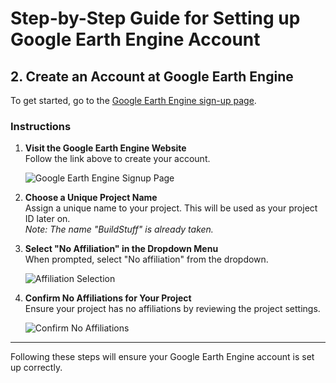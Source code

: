 # Step-by-Step Guide for Setting up Google Earth Engine Account

## 2. Create an Account at Google Earth Engine

To get started, go to the [Google Earth Engine sign-up page](https://code.earthengine.google.com/).

### Instructions

1. **Visit the Google Earth Engine Website**  
   Follow the link above to create your account.

   ![Google Earth Engine Signup Page](https://github.com/user-attachments/assets/062152d6-77dd-4ac8-b6c6-f38973ad6733)

2. **Choose a Unique Project Name**  
   Assign a unique name to your project. This will be used as your project ID later on.  
   *Note: The name "BuildStuff" is already taken.*

3. **Select "No Affiliation" in the Dropdown Menu**  
   When prompted, select "No affiliation" from the dropdown.

   ![Affiliation Selection](https://github.com/user-attachments/assets/302cecfd-9999-4e65-b4f1-d071c3b7bed1)

4. **Confirm No Affiliations for Your Project**  
   Ensure your project has no affiliations by reviewing the project settings.



   ![Confirm No Affiliations](https://github.com/user-attachments/assets/9b91ddbb-eeb0-46d1-9199-9d7a630552d1)

---

Following these steps will ensure your Google Earth Engine account is set up correctly.


